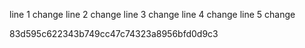 line 1 change
line 2 change
line 3 change
line 4 change
line 5 change


83d595c622343b749cc47c74323a8956bfd0d9c3